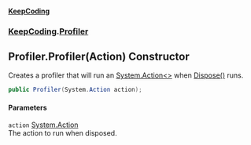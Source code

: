 #### [KeepCoding](index.md 'index')
### [KeepCoding](KeepCoding.md 'KeepCoding').[Profiler](Profiler.md 'KeepCoding.Profiler')
## Profiler.Profiler(Action) Constructor
Creates a profiler that will run an [System.Action&lt;&gt;](https://docs.microsoft.com/en-us/dotnet/api/System.Action-1 'System.Action`1') when [Dispose()](Profiler.Dispose().md 'KeepCoding.Profiler.Dispose()') runs.  
```csharp
public Profiler(System.Action action);
```
#### Parameters
<a name='KeepCoding.Profiler.Profiler(System.Action).action'></a>
`action` [System.Action](https://docs.microsoft.com/en-us/dotnet/api/System.Action 'System.Action')  
The action to run when disposed.
  

